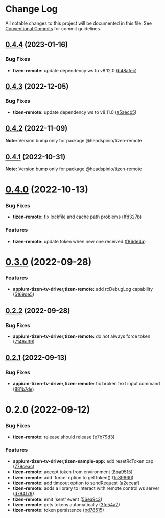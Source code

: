 # Change Log

All notable changes to this project will be documented in this file.
See [Conventional Commits](https://conventionalcommits.org) for commit guidelines.

## [0.4.4](https://github.com/headspinio/appium-tizen-tv-driver/compare/@headspinio/tizen-remote@0.4.3...@headspinio/tizen-remote@0.4.4) (2023-01-16)

### Bug Fixes

- **tizen-remote:** update dependency ws to v8.12.0 ([b48afec](https://github.com/headspinio/appium-tizen-tv-driver/commit/b48afecf4041d1a16d7ce926d7c6731402163dff))

## [0.4.3](https://github.com/headspinio/appium-tizen-tv-driver/compare/@headspinio/tizen-remote@0.4.2...@headspinio/tizen-remote@0.4.3) (2022-12-05)

### Bug Fixes

- **tizen-remote:** update dependency ws to v8.11.0 ([a5aecb5](https://github.com/headspinio/appium-tizen-tv-driver/commit/a5aecb56589d25b7872cde2961bb2a2fe88769d6))

## [0.4.2](https://github.com/headspinio/appium-tizen-tv-driver/compare/@headspinio/tizen-remote@0.4.1...@headspinio/tizen-remote@0.4.2) (2022-11-09)

**Note:** Version bump only for package @headspinio/tizen-remote

## [0.4.1](https://github.com/headspinio/appium-tizen-tv-driver/compare/@headspinio/tizen-remote@0.4.0...@headspinio/tizen-remote@0.4.1) (2022-10-31)

**Note:** Version bump only for package @headspinio/tizen-remote

# [0.4.0](https://github.com/headspinio/appium-tizen-tv-driver/compare/@headspinio/tizen-remote@0.3.0...@headspinio/tizen-remote@0.4.0) (2022-10-13)

### Bug Fixes

- **tizen-remote:** fix lockfile and cache path problems ([ffd327b](https://github.com/headspinio/appium-tizen-tv-driver/commit/ffd327b44ac9b8ab59d4b5cb451dfb4b9729ce3c))

### Features

- **tizen-remote:** update token when new one received ([f86de4a](https://github.com/headspinio/appium-tizen-tv-driver/commit/f86de4adcaac713a8dc22fc22e351968a03bd79d))

# [0.3.0](https://github.com/headspinio/appium-tizen-tv-driver/compare/@headspinio/tizen-remote@0.2.2...@headspinio/tizen-remote@0.3.0) (2022-09-28)

### Features

- **appium-tizen-tv-driver,tizen-remote:** add rcDebugLog capability ([5169de5](https://github.com/headspinio/appium-tizen-tv-driver/commit/5169de5e683d14289c3b002c0beb0efada471039))

## [0.2.2](https://github.com/headspinio/appium-tizen-tv-driver/compare/@headspinio/tizen-remote@0.2.1...@headspinio/tizen-remote@0.2.2) (2022-09-28)

### Bug Fixes

- **appium-tizen-tv-driver,tizen-remote:** do not always force token ([7146d39](https://github.com/headspinio/appium-tizen-tv-driver/commit/7146d392e261947ef98dafb4ed3521ba44fe8d28))

## [0.2.1](https://github.com/headspinio/appium-tizen-tv-driver/compare/@headspinio/tizen-remote@0.2.0...@headspinio/tizen-remote@0.2.1) (2022-09-13)

### Bug Fixes

- **appium-tizen-tv-driver,tizen-remote:** fix broken text input command ([881b7de](https://github.com/headspinio/appium-tizen-tv-driver/commit/881b7de24bf80e71c6e934f2f02bb2a3461966dd))

# 0.2.0 (2022-09-12)

### Bug Fixes

- **tizen-remote:** release should release ([e7b79d3](https://github.com/headspinio/appium-tizen-tv-driver/commit/e7b79d3a35af81c5e3314cfec4b3b3bf56fd0c52))

### Features

- **appium-tizen-tv-driver,tizen-sample-app:** add resetRcToken cap ([779ceac](https://github.com/headspinio/appium-tizen-tv-driver/commit/779ceac426ba3aab764ecea80bffdeaa9e04ec7a))
- **tizen-remote:** accept token from environment ([8ba9515](https://github.com/headspinio/appium-tizen-tv-driver/commit/8ba95150fa5a7c3d95298054c00baf4cf0ca2880))
- **tizen-remote:** add 'force' option to getToken() ([1c89960](https://github.com/headspinio/appium-tizen-tv-driver/commit/1c899605b5c040dce978b03d7ca2a86c15035274))
- **tizen-remote:** add timeout option to sendRequest ([a2eceaf](https://github.com/headspinio/appium-tizen-tv-driver/commit/a2eceaf4c750e88f4f54ec1d0f47a1d4a1505c22))
- **tizen-remote:** adds a library to interact with remote control ws server ([d794179](https://github.com/headspinio/appium-tizen-tv-driver/commit/d794179fe4858bd9fb83c66c661b77b8635e2e1c))
- **tizen-remote:** emit 'sent' event ([56ea9c3](https://github.com/headspinio/appium-tizen-tv-driver/commit/56ea9c37848ce5b765133b2025ba1f939d78fa9b))
- **tizen-remote:** gets tokens automatically ([3fc54a2](https://github.com/headspinio/appium-tizen-tv-driver/commit/3fc54a2cd6031cf061fa4ec1b48f65446be92a24))
- **tizen-remote:** token persistence ([bd78515](https://github.com/headspinio/appium-tizen-tv-driver/commit/bd785152e5fbcb06e10dd4a1a7f46e22a366015d))

